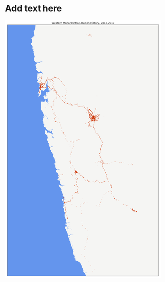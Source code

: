 # Add text here

![sampleimage](https://github.com/nachiketmparanjape/Google_Location_Data/blob/master/images/western_maharashtra_google_location_map.png)
